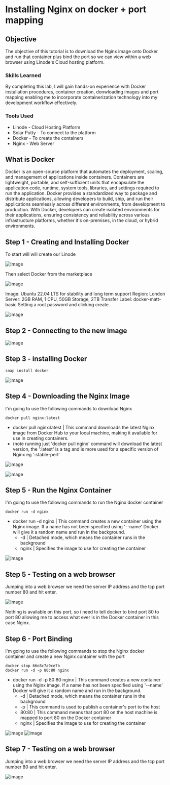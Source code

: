 # Installing Nginx on docker + port mapping

## Objective

The objective of this tutorial is to download the Nginx image onto Docker and run that container plus bind the port so we can view within a web browser using Linode's Cloud hosting platform.

### Skills Learned

By completing this lab, I will gain hands-on experience with Docker installation procedures, container creation, donwloading images and port mapping enabling me to incorporate containerization technology into my development workflow effectively.

### Tools Used

- Linode - Cloud Hosting Platform
- Solar Putty - To connect to the platform
- Docker - To create the containers
- Nginx - Web Server

## What is Docker

Docker is an open-source platform that automates the deployment, scaling, and management of applications inside containers. Containers are lightweight, portable, and self-sufficient units that encapsulate the application code, runtime, system tools, libraries, and settings required to run the application. Docker provides a standardized way to package and distribute applications, allowing developers to build, ship, and run their applications seamlessly across different environments, from development to production. With Docker, developers can create isolated environments for their applications, ensuring consistency and reliability across various infrastructure platforms, whether it's on-premises, in the cloud, or hybrid environments.

## Step 1 - Creating and Installing Docker

To start will will create our Linode

![image](https://github.com/Matt4llan/Docker-Basic/assets/156334555/9a016270-3968-42ec-9f34-f2f1a2f36eb2)

Then select Docker from the marketplace

![image](https://github.com/Matt4llan/Docker-Basic/assets/156334555/1fec71bf-415d-4238-b222-4e5f194ec30c)

Image:  Ubuntu 22.04 LTS for stability and long term support
Region: London
Server: 2GB RAM, 1 CPU, 50GB Storage, 2TB Transfer
Label: docker-matt-basic
Setting a root password and clicking create.

![image](https://github.com/Matt4llan/Docker-Basic/assets/156334555/0a26caaf-72a2-47ea-a4e1-64b18e4a7afd)

## Step 2 - Connecting to the new image

![image](https://github.com/Matt4llan/Docker-Basic/assets/156334555/0fec12ea-e300-4746-8089-91107ca7e1d4)

## Step 3 - installing Docker
```
snap install docker
```

![image](https://github.com/Matt4llan/Docker-Basic/assets/156334555/e7349685-9bca-49c1-8276-88f5f3615566)

## Step 4 - Downloading the Nginx Image

I'm going to use the following commands to download Nginx
```
docker pull nginx:latest
```

- docker pull nginx:latest | This command downloads the latest Nginx image from Docker Hub to your local machine, making it available for use in creating containers.
- (note running just 'docker pull nginx' command will download the latest version, the ':latest' is a tag and is more used for a specific version of Nginx eg ':stable-perl'
 
![image](https://github.com/Matt4llan/docker-nginx/assets/156334555/fd688004-3de7-441a-84ea-661510f3287b)

![image](https://github.com/Matt4llan/docker-nginx/assets/156334555/8e59e27b-fe5f-4e7d-93b8-37aa8522fab5)


## Step 5 - Run the Nginx Container

I'm going to use the following commands to run the Nginx docker container
```
docker run -d nginx
```

- docker run -d nginx | This command creates a new container using the Nginx image. If a name has not been specified using  '--name' Docker will give it a random name and run in the background.
  - -d | Detached mode, which means the container runs in the background
  - nginx | Specifies the image to use for creating the container

![image](https://github.com/Matt4llan/docker-nginx/assets/156334555/cb498b7c-fcaf-4e69-8015-de8bbe361eb4)


## Step 5 - Testing on a web browser

Jumping into a web browser we need the server IP address and the tcp port number 80 and hit enter.

![image](https://github.com/Matt4llan/docker-nginx/assets/156334555/0f75c377-deed-45f6-ab9b-e996585475b6)

Nothing is available on this port, so i need to tell docker to bind port 80 to port 80 allowing me to access what ever is in the Docker container in this case Nginx.

## Step 6 - Port Binding

I'm going to use the following commands to stop the Nginx docker container and create a new Nginx container with the port

```
docker stop 66e8c7a9ce7b
docker run -d -p 80:80 nginx
```

- docker run -d -p 80:80 nginx | This command creates a new container using the Nginx image. If a name has not been specified using  '--name' Docker will give it a random name and run in the background.
  - -d | Detached mode, which means the container runs in the background
  - -p | This command is used to publish a container's port to the host
  - 80:80 | This command means that port 80 on the host machine is mapped to port 80 on the Docker container
  - nginx | Specifies the image to use for creating the container

![image](https://github.com/Matt4llan/docker-nginx/assets/156334555/6b596aeb-6b1d-46be-84af-eaa73378a734)
![image](https://github.com/Matt4llan/docker-nginx/assets/156334555/7244d8c4-128b-49a7-8ffb-6dda935b7188)


## Step 7 - Testing on a web browser

Jumping into a web browser we need the server IP address and the tcp port number 80 and hit enter.

![image](https://github.com/Matt4llan/docker-nginx/assets/156334555/16342435-309d-4688-a9cf-e08690e855a3)
